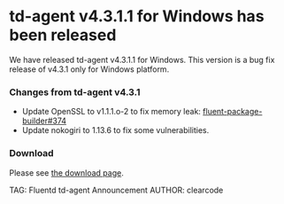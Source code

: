 # td-agent v4.3.1.1 for Windows has been released

We have released td-agent v4.3.1.1 for Windows.
This version is a bug fix release of v4.3.1 only for Windows platform.

### Changes from td-agent v4.3.1

  * Update OpenSSL to v1.1.1.o-2 to fix memory leak:
    [fluent-package-builder#374](https://github.com/fluent/fluent-package-builder/issues/374)
  * Update nokogiri to 1.13.6 to fix some vulnerabilities.

### Download

Please see [the download page](/download#td-agent).

TAG: Fluentd td-agent Announcement
AUTHOR: clearcode
